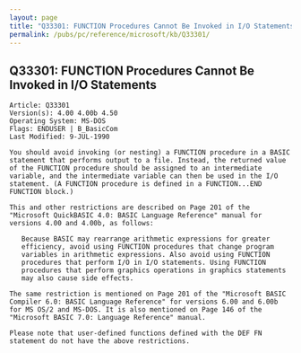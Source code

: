 ```yaml
---
layout: page
title: "Q33301: FUNCTION Procedures Cannot Be Invoked in I/O Statements"
permalink: /pubs/pc/reference/microsoft/kb/Q33301/
---
```


## Q33301: FUNCTION Procedures Cannot Be Invoked in I/O Statements

	Article: Q33301
	Version(s): 4.00 4.00b 4.50
	Operating System: MS-DOS
	Flags: ENDUSER | B_BasicCom
	Last Modified: 9-JUL-1990
	
	You should avoid invoking (or nesting) a FUNCTION procedure in a BASIC
	statement that performs output to a file. Instead, the returned value
	of the FUNCTION procedure should be assigned to an intermediate
	variable, and the intermediate variable can then be used in the I/O
	statement. (A FUNCTION procedure is defined in a FUNCTION...END
	FUNCTION block.)
	
	This and other restrictions are described on Page 201 of the
	"Microsoft QuickBASIC 4.0: BASIC Language Reference" manual for
	versions 4.00 and 4.00b, as follows:
	
	   Because BASIC may rearrange arithmetic expressions for greater
	   efficiency, avoid using FUNCTION procedures that change program
	   variables in arithmetic expressions. Also avoid using FUNCTION
	   procedures that perform I/O in I/O statements. Using FUNCTION
	   procedures that perform graphics operations in graphics statements
	   may also cause side effects.
	
	The same restriction is mentioned on Page 201 of the "Microsoft BASIC
	Compiler 6.0: BASIC Language Reference" for versions 6.00 and 6.00b
	for MS OS/2 and MS-DOS. It is also mentioned on Page 146 of the
	"Microsoft BASIC 7.0: Language Reference" manual.
	
	Please note that user-defined functions defined with the DEF FN
	statement do not have the above restrictions.
